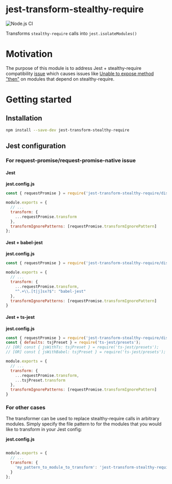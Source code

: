 # jest-transform-stealthy-require

![Node.js CI](https://github.com/antonku/jest-transform-stealthy-require/workflows/Node.js%20CI/badge.svg?branch=master)

Transforms `stealthy-require` calls into `jest.isolateModules()`

# Motivation

The purpose of this module is to address Jest + stealthy-require compatibility [issue](https://github.com/analog-nico/stealthy-require/issues/5) which causes issues like [Unable to expose method "then"](https://github.com/request/request-promise/issues/247) on modules that depend on stealthy-require.

# Getting started

## Installation
```bash
npm install --save-dev jest-transform-stealthy-require
```

## Jest configuration

### For request-promise/request-promise-native issue
#### Jest
**jest.config.js**
```javascript
const { requestPromise } = require('jest-transform-stealthy-require/dist/presets');

module.exports = {
  // ...
  transform: {
    ...requestPromise.transform
  },
  transformIgnorePatterns: [requestPromise.transformIgnorePattern]
};
```
#### Jest + babel-jest
**jest.config.js**
```javascript
const { requestPromise } = require('jest-transform-stealthy-require/dist/presets');

module.exports = {
  // ...
  transform: {
    ...requestPromise.transform,
    "^.+\\.[t|j]sx?$": "babel-jest"
  },
  transformIgnorePatterns: [requestPromise.transformIgnorePattern]
}
```

#### Jest + ts-jest
**jest.config.js**
```javascript
const { requestPromise } = require('jest-transform-stealthy-require/dist/presets');
const { defaults: tsjPreset } = require('ts-jest/presets');
// [OR] const { jsWithTs: tsjPreset } = require('ts-jest/presets');
// [OR] const { jsWithBabel: tsjPreset } = require('ts-jest/presets');

module.exports = {
  // ...
  transform: {
    ...requestPromise.transform,
    ...tsjPreset.transform
  },
  transformIgnorePatterns: [requestPromise.transformIgnorePattern]
}
```
### For other cases

The transformer can be used to replace stealthy-require calls in arbitrary modules. Simply specify the file pattern to for the modules that you would like to transform in your Jest config:

**jest.config.js**
```javascript

module.exports = {
  // ...
  transform: {
    'my_pattern_to_module_to_transform': 'jest-transform-stealthy-require'
  }
};
```

